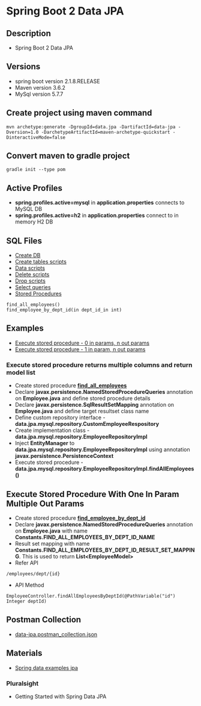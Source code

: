 # Spring Boot 2 Data JPA

## Description
* Spring Boot 2 Data JPA

## Versions
* spring boot version 2.1.8.RELEASE
* Maven version 3.6.2
* MySql version 5.7.7

## Create project using maven command
```
mvn archetype:generate -DgroupId=data.jpa -DartifactId=data-jpa -Dversion=1.0 -DarchetypeArtifactId=maven-archetype-quickstart -DinteractiveMode=false
```

## Convert maven to gradle project
```
gradle init --type pom
```

## Active Profiles
* **spring.profiles.active=mysql** in **application.properties** connects to MySQL DB
* **spring.profiles.active=h2** in **application.properties** connect to in memory H2 DB

## SQL Files
* [Create DB](https://github.com/avinashbabudonthu/sql/blob/master/mysql/create-db-and-user.sql)
* [Create tables scripts](https://github.com/avinashbabudonthu/sql/blob/master/mysql/practice-tables.sql)
* [Data scripts](https://github.com/avinashbabudonthu/sql/blob/master/mysql/insert-queries.sql)
* [Delete scripts](https://github.com/avinashbabudonthu/sql/blob/master/mysql/delete-queries.sql)
* [Drop scripts](https://github.com/avinashbabudonthu/sql/blob/master/mysql/drop-queries.sql)
* [Select queries](https://github.com/avinashbabudonthu/sql/blob/master/mysql/select-queries.sql)
* [Stored Procedures](https://github.com/avinashbabudonthu/sql/blob/master/mysql/stored-procedures.sql)
```
find_all_employees()
find_employee_by_dept_id(in dept_id_in int)
```

## Examples
* [Execute stored procedure - 0 in params, n out params](#execute-stored-procedure-returns-multiple-columns-and-return-model-list)
* [Execute stored procedure - 1 in param, n out params](#execute-stored-procedure-with-one-in-param-multiple-out-params)

### Execute stored procedure returns multiple columns and return model list
* Create stored procedure **[find_all_employees](https://github.com/avinashbabudonthu/sql/blob/master/mysql/stored-procedures.sql)**
* Declare **javax.persistence.NamedStoredProcedureQueries** annotation on **Employee.java** and define stored procedure details
* Declare **javax.persistence.SqlResultSetMapping** annotation on **Employee.java** and define target resultset class name
* Define custom repository interface - **data.jpa.mysql.repository.CustomEmployeeRespository**
* Create implementation class - **data.jpa.mysql.repository.EmployeeRepositoryImpl**
* Inject **EntityManager** to **data.jpa.mysql.repository.EmployeeRepositoryImpl** using annotation **javax.persistence.PersistenceContext**
* Execute stored procedure - **data.jpa.mysql.repository.EmployeeRepositoryImpl.findAllEmployees()**

## Execute Stored Procedure With One In Param Multiple Out Params
* Create stored procedure **[find_employee_by_dept_id](https://github.com/avinashbabudonthu/sql/blob/master/mysql/stored-procedures.sql)**
* Declare **javax.persistence.NamedStoredProcedureQueries** annotation on **Employee.java** with name **Constants.FIND_ALL_EMPLOYEES_BY_DEPT_ID_NAME**
* Result set mapping with name **Constants.FIND_ALL_EMPLOYEES_BY_DEPT_ID_RESULT_SET_MAPPING**. This is used to return **List&lt;EmployeeModel&gt;**
* Refer API
```
/employees/dept/{id}
```
* API Method
```
EmployeeController.findAllEmployeesByDeptId(@PathVariable("id") Integer deptId)
```

## Postman Collection
* [data-jpa.postman_collection.json](postman-collection/data-jpa.postman_collection.json)

## Materials
* [Spring data examples jpa](https://github.com/spring-projects/spring-data-examples/tree/master/jpa/jpa21)
### Pluralsight
* Getting Started with Spring Data JPA